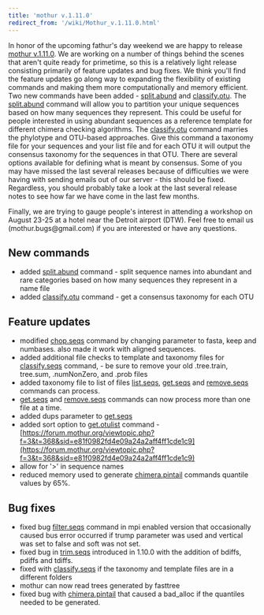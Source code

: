 ```yaml
---
title: 'mothur v.1.11.0'
redirect_from: '/wiki/Mothur_v.1.11.0.html'
---
```

In honor of the upcoming fathur's day weekend we are happy to release
[mothur v.1.11.0](/wiki/mothur_v.1.11.0). We are working on a
number of things behind the scenes that aren't quite ready for
primetime, so this is a relatively light release consisting primarily of
feature updates and bug fixes. We think you'll find the feature updates
go along way to expanding the flexibility of existing commands and
making them more computationally and memory efficient. Two new commands
have been added - [split.abund](/wiki/split.abund) and
[classify.otu](/wiki/classify.otu). The
[split.abund](/wiki/split.abund) command will allow you to
partition your unique sequences based on how many sequences they
represent. This could be useful for people interested in using abundant
sequences as a reference template for different chimera checking
algorithms. The [classify.otu](/wiki/classify.otu) command marries
the phylotype and OTU-based approaches. Give this command a taxonomy
file for your sequences and your list file and for each OTU it will
output the consensus taxonomy for the sequences in that OTU. There are
several options available for defining what is meant by consensus. Some
of you may have missed the last several releases because of difficulties
we were having with sending emails out of our server - this should be
fixed. Regardless, you should probably take a look at the last several
release notes to see how far we have come in the last few months.

Finally, we are trying to gauge people's interest in attending a
workshop on August 23-25 at a hotel near the Detroit airport (DTW). Feel
free to email us (mothur.bugs\@gmail.com) if you are interested or have
any questions.

## New commands

-   added [split.abund](/wiki/split.abund) command - split sequence
    names into abundant and rare categories based on how many sequences
    they represent in a name file
-   added [classify.otu](/wiki/classify.otu) command - get a
    consensus taxonomy for each OTU

## Feature updates

-   modified [chop.seqs](/wiki/chop.seqs) command by changing
    parameter to fasta, keep and numbases. also made it work with
    aligned sequences.
-   added additional file checks to template and taxonomy files for
    [classify.seqs](/wiki/classify.seqs) command, - be sure to
    remove your old .tree.train, tree.sum, .numNonZero, and .prob files
-   added taxonomy file to list of files
    [list.seqs](/wiki/list.seqs), [get.seqs](/wiki/get.seqs)
    and [remove.seqs](/wiki/remove.seqs) commands can process.
-   [get.seqs](/wiki/get.seqs) and
    [remove.seqs](/wiki/remove.seqs) commands can now process more
    than one file at a time.
-   added dups parameter to [get.seqs](/wiki/get.seqs)
-   added sort option to [get.otulist](/wiki/get.otulist) command -
    [https://forum.mothur.org/viewtopic.php?f=3&t=368&sid=e81f0982fd4e09a24a2aff4ff1cde1c9](https://forum.mothur.org/viewtopic.php?f=3&t=368&sid=e81f0982fd4e09a24a2aff4ff1cde1c9)
-   allow for '\>' in sequence names
-   reduced memory used to generate
    [chimera.pintail](/wiki/chimera.pintail) commands quantile
    values by 65%.

## Bug fixes

-   fixed bug [filter.seqs](/wiki/filter.seqs) command in mpi
    enabled version that occasionally caused bus error occurred if trump
    parameter was used and vertical was set to false and soft was not
    set.
-   fixed bug in [trim.seqs](/wiki/trim.seqs) introduced in 1.10.0
    with the addition of bdiffs, pdiffs and tdiffs.
-   fixed with [classify.seqs](/wiki/classify.seqs) if the taxonomy
    and template files are in a different folders
-   mothur can now read trees generated by fasttree
-   fixed bug with [chimera.pintail](/wiki/chimera.pintail) that
    caused a bad\_alloc if the quantiles needed to be generated.
